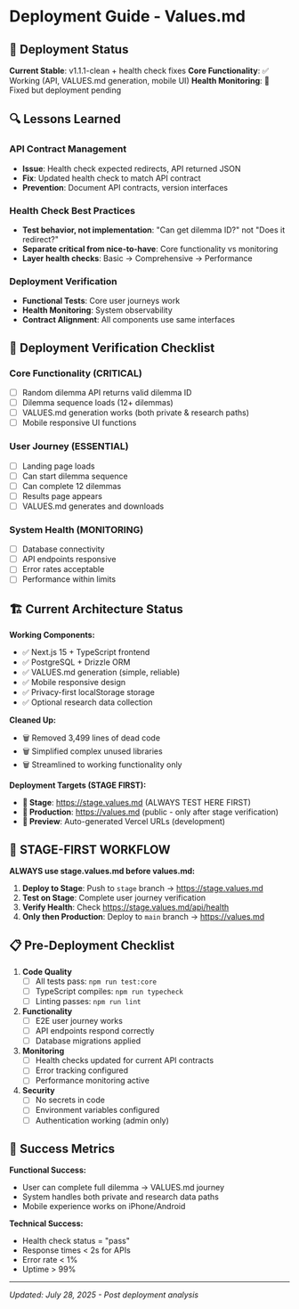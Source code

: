 # Deployment Guide - Values.md

## 🎯 Deployment Status

**Current Stable**: v1.1.1-clean + health check fixes
**Core Functionality**: ✅ Working (API, VALUES.md generation, mobile UI)
**Health Monitoring**: 🔄 Fixed but deployment pending

## 🔍 Lessons Learned

### API Contract Management
- **Issue**: Health check expected redirects, API returned JSON
- **Fix**: Updated health check to match API contract
- **Prevention**: Document API contracts, version interfaces

### Health Check Best Practices
- **Test behavior, not implementation**: "Can get dilemma ID?" not "Does it redirect?"
- **Separate critical from nice-to-have**: Core functionality vs monitoring
- **Layer health checks**: Basic → Comprehensive → Performance

### Deployment Verification
- **Functional Tests**: Core user journeys work
- **Health Monitoring**: System observability 
- **Contract Alignment**: All components use same interfaces

## 🚀 Deployment Verification Checklist

### Core Functionality (CRITICAL)
- [ ] Random dilemma API returns valid dilemma ID
- [ ] Dilemma sequence loads (12+ dilemmas)
- [ ] VALUES.md generation works (both private & research paths)
- [ ] Mobile responsive UI functions

### User Journey (ESSENTIAL)
- [ ] Landing page loads
- [ ] Can start dilemma sequence
- [ ] Can complete 12 dilemmas
- [ ] Results page appears
- [ ] VALUES.md generates and downloads

### System Health (MONITORING)
- [ ] Database connectivity
- [ ] API endpoints responsive
- [ ] Error rates acceptable
- [ ] Performance within limits

## 🏗️ Current Architecture Status

**Working Components:**
- ✅ Next.js 15 + TypeScript frontend
- ✅ PostgreSQL + Drizzle ORM
- ✅ VALUES.md generation (simple, reliable)
- ✅ Mobile responsive design
- ✅ Privacy-first localStorage storage
- ✅ Optional research data collection

**Cleaned Up:**
- 🗑️ Removed 3,499 lines of dead code
- 🗑️ Simplified complex unused libraries
- 🗑️ Streamlined to working functionality only

**Deployment Targets (STAGE FIRST):**
- **🎯 Stage**: https://stage.values.md (ALWAYS TEST HERE FIRST)
- **🚀 Production**: https://values.md (public - only after stage verification)
- **🔧 Preview**: Auto-generated Vercel URLs (development)

## 🎯 STAGE-FIRST WORKFLOW

**ALWAYS use stage.values.md before values.md:**

1. **Deploy to Stage**: Push to `stage` branch → https://stage.values.md
2. **Test on Stage**: Complete user journey verification
3. **Verify Health**: Check https://stage.values.md/api/health
4. **Only then Production**: Deploy to `main` branch → https://values.md

## 📋 Pre-Deployment Checklist

1. **Code Quality**
   - [ ] All tests pass: `npm run test:core`
   - [ ] TypeScript compiles: `npm run typecheck`  
   - [ ] Linting passes: `npm run lint`

2. **Functionality**
   - [ ] E2E user journey works
   - [ ] API endpoints respond correctly
   - [ ] Database migrations applied

3. **Monitoring**
   - [ ] Health checks updated for current API contracts
   - [ ] Error tracking configured
   - [ ] Performance monitoring active

4. **Security**
   - [ ] No secrets in code
   - [ ] Environment variables configured
   - [ ] Authentication working (admin only)

## 🎯 Success Metrics

**Functional Success:**
- User can complete full dilemma → VALUES.md journey
- System handles both private and research data paths
- Mobile experience works on iPhone/Android

**Technical Success:**
- Health check status = "pass"  
- Response times < 2s for APIs
- Error rate < 1%
- Uptime > 99%

---
*Updated: July 28, 2025 - Post deployment analysis*
